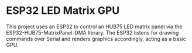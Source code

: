 # ESP32 LED Matrix GPU

This project uses an ESP32 to control an HUB75 LED matrix panel via the ESP32-HUB75-MatrixPanel-DMA library. The ESP32 listens for drawing commands over Serial and renders graphics accordingly, acting as a basic GPU.
